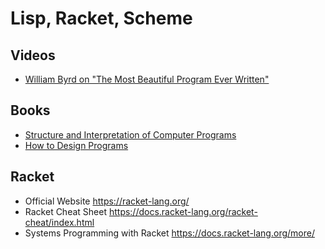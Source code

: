 # Lisp, Racket, Scheme

## Videos

* [William Byrd on "The Most Beautiful Program Ever Written"](https://www.youtube.com/watch?v=OyfBQmvr2Hc)

## Books

* [Structure and Interpretation of Computer Programs](https://mitpress.mit.edu/sicp/)
* [How to Design Programs](http://www.htdp.org/)

## Racket

* Official Website
  https://racket-lang.org/
* Racket Cheat Sheet
  https://docs.racket-lang.org/racket-cheat/index.html
* Systems Programming with Racket
  https://docs.racket-lang.org/more/
